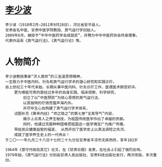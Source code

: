 # [李少波](http://baike.baidu.com/)
    李少波（1910年2月—2011年9月28日），河北省安平县人。
    甘肃省名中医、甘肃中医学院教授、真气运行学创始人。
    2009年6月，被授予“中华中医药学会成就奖”，并聘为中华中医药协会终身理事。
    代表作品有《真气运行法》、《真气运行论》等。

# 人物简介
    李少波教授秉承“济人救世”的三圣道思想精神，
    一生致力于中医内科、针灸和真气运行学术的潜心研究和实践诊疗。
    自上世纪三十年代末始，长期从事中医内科、针灸诊疗工作，医德医术颇受好评。
        更为难能可贵的是经过多年的自身实践、临床观察、科学研究，
            创立了以“中医预防”为核心思想的真气运行法，
            以其独特的疗效而蜚声海内外。
            并尽毕生心血构建了真气运行学术体系，
        试图补充《黄帝内经》“师之隐之”的第七卷“全真导气”内容，
            揭示上古真人之养生秘技，为祖国传统医学作出了卓越的贡献。
            同时，他通过克服种种困难把祖国这一医学瑰宝广为推广传播，
        带给民众健康益智的福音， 从而开创了医学史上以真法调控之先河，
        成就了医学养生史上的一代伟业！
    于二〇一一年九月二十八日十七时二十九分在甘肃省平凉市无疾而终，享年102岁

    1964年《意守丹田及其它》论文，在《甘肃日报》发表，在社会上引起了强烈反响。
    1979年始，《真气运行法》分别由甘肃人民出版社、甘肃科技出版社发行，两次改版，多次重印。
